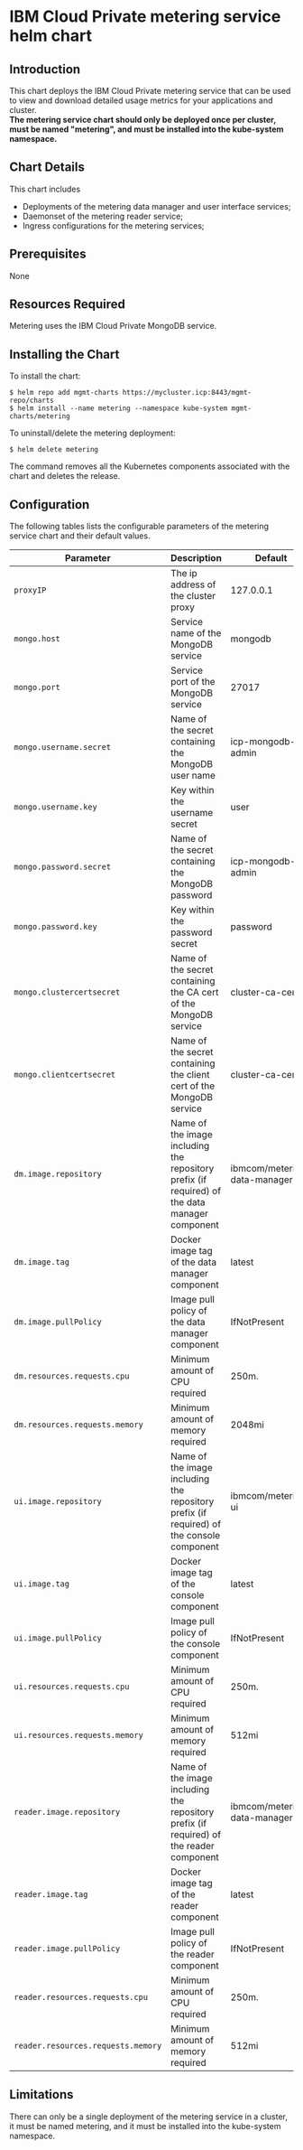 # IBM Cloud Private metering service helm chart

## Introduction 

This chart deploys the IBM Cloud Private metering service that can be used to view and download detailed usage metrics for your applications and cluster.  
**The metering service chart should only be deployed once per cluster, must be named "metering", and must be installed into the kube-system namespace.**

## Chart Details
This chart includes
  - Deployments of the metering data manager and user interface services;
  - Daemonset of the metering reader service;
  - Ingress configurations for the metering services;

## Prerequisites

None

## Resources Required

Metering uses the IBM Cloud Private MongoDB service.

## Installing the Chart

To install the chart:

```console
$ helm repo add mgmt-charts https://mycluster.icp:8443/mgmt-repo/charts
$ helm install --name metering --namespace kube-system mgmt-charts/metering
```

To uninstall/delete the metering deployment:

```console
$ helm delete metering
```

The command removes all the Kubernetes components associated with the chart and deletes the release.

## Configuration

The following tables lists the configurable parameters of the metering service chart and their default values.

Parameter | Description | Default
--------- | ----------- | -------
`proxyIP` | The ip address of the cluster proxy | 127.0.0.1 
`mongo.host` | Service name of the MongoDB service | mongodb 
`mongo.port` | Service port of the MongoDB service |  27017
`mongo.username.secret` | Name of the secret containing the MongoDB user name | icp-mongodb-admin
`mongo.username.key`    | Key within the username secret |  user
`mongo.password.secret` | Name of the secret containing the MongoDB password | icp-mongodb-admin
`mongo.password.key`    | Key within the password secret | password
`mongo.clustercertsecret` |  Name of the secret containing the CA cert of the MongoDB service | cluster-ca-cert
`mongo.clientcertsecret` |  Name of the secret containing the client cert of the MongoDB service | cluster-ca-cert
`dm.image.repository` | Name of the image including the repository prefix (if required) of the data manager component | ibmcom/metering-data-manager
`dm.image.tag` | Docker image tag of the data manager component | latest
`dm.image.pullPolicy` | Image pull policy of the data manager component | IfNotPresent
`dm.resources.requests.cpu` | Minimum amount of CPU required | 250m.
`dm.resources.requests.memory` | Minimum amount of memory required | 2048mi
`ui.image.repository` | Name of the image including the repository prefix (if required) of the console component | ibmcom/metering-ui
`ui.image.tag` | Docker image tag of the console component | latest
`ui.image.pullPolicy` | Image pull policy of the console component | IfNotPresent
`ui.resources.requests.cpu` | Minimum amount of CPU required | 250m.
`ui.resources.requests.memory` | Minimum amount of memory required | 512mi
`reader.image.repository` | Name of the image including the repository prefix (if required) of the reader component | ibmcom/metering-data-manager
`reader.image.tag` | Docker image tag of the reader component | latest
`reader.image.pullPolicy` | Image pull policy of the reader component | IfNotPresent
`reader.resources.requests.cpu` | Minimum amount of CPU required | 250m.
`reader.resources.requests.memory` | Minimum amount of memory required | 512mi

## Limitations

There can only be a single deployment of the metering service in a cluster, it must be named metering, and it must be installed into the kube-system namespace.
